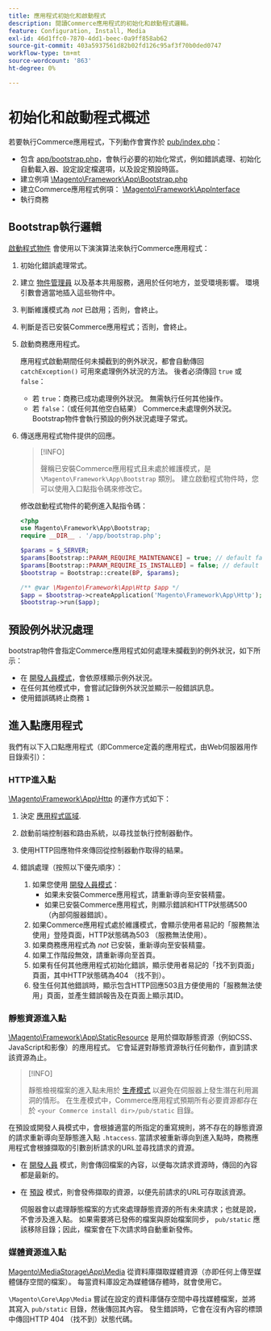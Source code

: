 ```yaml
---
title: 應用程式初始化和啟動程式
description: 閱讀Commerce應用程式的初始化和啟動程式邏輯。
feature: Configuration, Install, Media
exl-id: 46d1ffc0-7870-4dd1-beec-0a9ff858ab62
source-git-commit: 403a5937561d82b02fd126c95af3f70b0ded0747
workflow-type: tm+mt
source-wordcount: '863'
ht-degree: 0%

---
```


# 初始化和啟動程式概述

若要執行Commerce應用程式，下列動作會實作於 [pub/index.php][index]：

- 包含 [app/bootstrap.php][bootinitial]，會執行必要的初始化常式，例如錯誤處理、初始化自動載入器、設定設定檔選項，以及設定預設時區。
- 建立例項 [\Magento\Framework\App\Bootstrap.php][bootstrap] <!-- It requires initialization parameters to be specified in constructor. Normally, the $_SERVER super-global variable is supposed to be passed there. -->
- 建立Commerce應用程式例項： [\Magento\Framework\AppInterface][app-face]
- 執行商務

## Bootstrap執行邏輯

[啟動程式物件][bootinitial] 會使用以下演演算法來執行Commerce應用程式：

1. 初始化錯誤處理常式。
1. 建立 [物件管理員][object] 以及基本共用服務，適用於任何地方，並受環境影響。 環境引數會適當地插入這些物件中。
1. 判斷維護模式為 _not_ 已啟用；否則，會終止。
1. 判斷是否已安裝Commerce應用程式；否則，會終止。
1. 啟動商務應用程式。

   應用程式啟動期間任何未攔截到的例外狀況，都會自動傳回 `catchException()` 可用來處理例外狀況的方法。 後者必須傳回 `true` 或 `false`：

   - 若 `true`：商務已成功處理例外狀況。 無需執行任何其他操作。
   - 若 `false`：（或任何其他空白結果） Commerce未處理例外狀況。 Bootstrap物件會執行預設的例外狀況處理子常式。

1. 傳送應用程式物件提供的回應。

   >[!INFO]
   >
   >聲稱已安裝Commerce應用程式且未處於維護模式，是 `\Magento\Framework\App\Bootstrap` 類別。 建立啟動程式物件時，您可以使用入口點指令碼來修改它。

   修改啟動程式物件的範例進入點指令碼：

   ```php
   <?php
   use Magento\Framework\App\Bootstrap;
   require __DIR__ . '/app/bootstrap.php';
   
   $params = $_SERVER;
   $params[Bootstrap::PARAM_REQUIRE_MAINTENANCE] = true; // default false
   $params[Bootstrap::PARAM_REQUIRE_IS_INSTALLED] = false; // default true
   $bootstrap = Bootstrap::create(BP, $params);
   
   /** @var \Magento\Framework\App\Http $app */
   $app = $bootstrap->createApplication('Magento\Framework\App\Http');
   $bootstrap->run($app);
   ```

## 預設例外狀況處理

bootstrap物件會指定Commerce應用程式如何處理未攔截到的例外狀況，如下所示：

- 在 [開發人員模式](../bootstrap/application-modes.md#developer-mode)，會依原樣顯示例外狀況。
- 在任何其他模式中，會嘗試記錄例外狀況並顯示一般錯誤訊息。
- 使用錯誤碼終止商務 `1`

## 進入點應用程式

我們有以下入口點應用程式（即Commerce定義的應用程式，由Web伺服器用作目錄索引）：

### HTTP進入點

[\Magento\Framework\App\Http][http] 的運作方式如下：

1. 決定 [應用程式區域](https://developer.adobe.com/commerce/php/architecture/modules/areas/).
1. 啟動前端控制器和路由系統，以尋找並執行控制器動作。
1. 使用HTTP回應物件來傳回從控制器動作取得的結果。
1. 錯誤處理（按照以下優先順序）：

   1. 如果您使用 [開發人員模式](../bootstrap/application-modes.md#developer-mode)：
      - 如果未安裝Commerce應用程式，請重新導向至安裝精靈。
      - 如果已安裝Commerce應用程式，則顯示錯誤和HTTP狀態碼500 （內部伺服器錯誤）。
   1. 如果Commerce應用程式處於維護模式，會顯示使用者易記的「服務無法使用」登陸頁面，HTTP狀態碼為503 （服務無法使用）。
   1. 如果商務應用程式為 _not_ 已安裝，重新導向至安裝精靈。
   1. 如果工作階段無效，請重新導向至首頁。
   1. 如果有任何其他應用程式初始化錯誤，顯示使用者易記的「找不到頁面」頁面，其中HTTP狀態碼為404 （找不到）。
   1. 發生任何其他錯誤時，顯示包含HTTP回應503且方便使用的「服務無法使用」頁面，並產生錯誤報告及在頁面上顯示其ID。

### 靜態資源進入點

[\Magento\Framework\App\StaticResource][static-resource] 是用於擷取靜態資源（例如CSS、JavaScript和影像）的應用程式。 它會延遲對靜態資源執行任何動作，直到請求該資源為止。

>[!INFO]
>
>靜態檢視檔案的進入點未用於 [生產模式](application-modes.md#production-mode) 以避免在伺服器上發生潛在利用漏洞的情形。 在生產模式中，Commerce應用程式預期所有必要資源都存在於 `<your Commerce install dir>/pub/static` 目錄。

在預設或開發人員模式中，會根據適當的所指定的重寫規則，將不存在的靜態資源的請求重新導向至靜態進入點 `.htaccess`.
當請求被重新導向到進入點時，商務應用程式會根據擷取的引數剖析請求的URL並尋找請求的資源。

- 在 [開發人員](application-modes.md#developer-mode) 模式，則會傳回檔案的內容，以便每次請求資源時，傳回的內容都是最新的。
- 在 [預設](application-modes.md#default-mode) 模式，則會發佈擷取的資源，以便先前請求的URL可存取該資源。

   伺服器會以處理靜態檔案的方式來處理靜態資源的所有未來請求；也就是說，不會涉及進入點。 如果需要將已發佈的檔案與原始檔案同步， `pub/static` 應該移除目錄；因此，檔案會在下次請求時自動重新發佈。

### 媒體資源進入點

[Magento\MediaStorage\App\Media][media] 從資料庫擷取媒體資源（亦即任何上傳至媒體儲存空間的檔案）。 每當資料庫設定為媒體儲存體時，就會使用它。

`\Magento\Core\App\Media` 嘗試在設定的資料庫儲存空間中尋找媒體檔案，並將其寫入 `pub/static` 目錄，然後傳回其內容。 發生錯誤時，它會在沒有內容的標頭中傳回HTTP 404 （找不到）狀態代碼。

<!-- Link Definitions -->

[app-face]: https://github.com/magento/magento2/tree/2.4/lib/internal/Magento/Framework/AppInterface.php
[bootinitial]: https://github.com/magento/magento2/tree/2.4/app/bootstrap.php
[bootstrap]: https://github.com/magento/magento2/tree/2.4/lib/internal/Magento/Framework/App/Bootstrap.php
[http]: https://github.com/magento/magento2/tree/2.4/lib/internal/Magento/Framework/App/Http
[index]: https://github.com/magento/magento2/tree/2.4/pub/index.php
[media]: https://github.com/magento/magento2/tree/2.4/app/code/Magento/MediaStorage/App/Media.php
[object]: https://github.com/magento/magento2/tree/2.4/lib/internal/Magento/Framework/ObjectManager
[static-resource]: https://github.com/magento/magento2/tree/2.4/lib/internal/Magento/Framework/App/StaticResource.php
